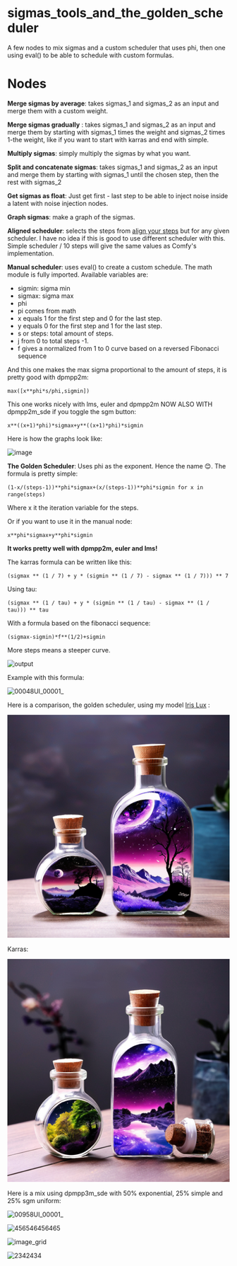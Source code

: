 # sigmas_tools_and_the_golden_scheduler
A few nodes to mix sigmas and a custom scheduler that uses phi, then one using eval() to be able to schedule with custom formulas.

# Nodes

**Merge sigmas by average**: takes sigmas_1 and sigmas_2 as an input and merge them with a custom weight.

**Merge sigmas gradually** : takes sigmas_1 and sigmas_2 as an input and merge them by starting with sigmas_1 times the weight and sigmas_2 times 1-the weight, like if you want to start with karras and end with simple.

**Multiply sigmas**: simply multiply the sigmas by what you want.

**Split and concatenate sigmas**: takes sigmas_1 and sigmas_2 as an input and merge them by starting with sigmas_1 until the chosen step, then the rest with sigmas_2

**Get sigmas as float**: Just get first - last step to be able to inject noise inside a latent with noise injection nodes.

**Graph sigmas**: make a graph of the sigmas.

**Aligned scheduler**: selects the steps from [align your steps](https://research.nvidia.com/labs/toronto-ai/AlignYourSteps/howto.html) but for any given scheduler. I have no idea if this is good to use different scheduler with this. Simple scheduler / 10 steps will give the same values as Comfy's implementation.

**Manual scheduler**: uses eval() to create a custom schedule. The math module is fully imported. Available variables are:
- sigmin: sigma min
- sigmax: sigma max
- phi
- pi comes from math
- x equals 1 for the first step and 0 for the last step.
- y equals 0 for the first step and 1 for the last step.
- s or steps: total amount of steps.
- j from 0 to total steps -1.
- f gives a normalized from 1 to 0 curve based on a reversed Fibonacci sequence

And this one makes the max sigma proportional to the amount of steps, it is pretty good with dpmpp2m:

    max([x**phi*s/phi,sigmin])


This one works nicely with lms, euler and dpmpp2m NOW ALSO WITH dpmpp2m_sde if you toggle the sgm button:

    x**((x+1)*phi)*sigmax+y**((x+1)*phi)*sigmin


Here is how the graphs look like:

![image](https://github.com/Extraltodeus/sigmas_tools_and_the_golden_scheduler/assets/15731540/b1d622b8-d3c1-4823-8c1b-73216fc0ce66)


**The Golden Scheduler**: Uses phi as the exponent. Hence the name 😊. The formula is pretty simple:

    (1-x/(steps-1))**phi*sigmax+(x/(steps-1))**phi*sigmin for x in range(steps)

Where x it the iteration variable for the steps.

Or if you want to use it in the manual node:

    x**phi*sigmax+y**phi*sigmin

**It works pretty well with dpmpp2m, euler and lms!**

The karras formula can be written like this:

    (sigmax ** (1 / 7) + y * (sigmin ** (1 / 7) - sigmax ** (1 / 7))) ** 7

Using tau:

    (sigmax ** (1 / tau) + y * (sigmin ** (1 / tau) - sigmax ** (1 / tau))) ** tau



With a formula based on the fibonacci sequence:

    (sigmax-sigmin)*f**(1/2)+sigmin

More steps means a steeper curve.

![output](https://github.com/Extraltodeus/sigmas_tools_and_the_golden_scheduler/assets/15731540/7c302827-c882-4193-8a7f-998b614700e0)

Example with this formula:

![00048UI_00001_](https://github.com/Extraltodeus/sigmas_tools_and_the_golden_scheduler/assets/15731540/0a68f046-3261-433e-abf2-44501674838d)


Here is a comparison, the golden scheduler,  using my model [Iris Lux](https://civitai.com/models/201287?modelVersionId=234300) :

![Golden Scheduler](golden_scheduler.png)

Karras:

![With Karras](with_karras.png)


Here is a mix using dpmpp3m_sde with 50% exponential, 25% simple and 25% sgm uniform:

![00958UI_00001_](https://github.com/Extraltodeus/sigmas_tools_and_the_golden_scheduler/assets/15731540/51c65822-12b8-4ef2-980c-2df792838d17)


![456546456465](https://github.com/Extraltodeus/sigmas_tools_and_the_golden_scheduler/assets/15731540/f0ea29f5-f92b-4cf4-9040-0117a635df9d)

![image_grid](https://github.com/Extraltodeus/sigmas_tools_and_the_golden_scheduler/assets/15731540/d5205921-2b24-4a5f-8f4a-32d6aa7f7430)

![2342434](https://github.com/Extraltodeus/sigmas_tools_and_the_golden_scheduler/assets/15731540/425f4684-ea54-4dce-b5c2-19b93afb6233)




